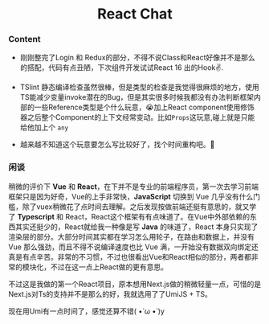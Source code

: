  # <center>React Chat</center>

### Content
- 刚刚整完了Login 和 Redux的部分，不得不说Class和React好像并不是那么的搭配，代码有点丑陋，下次组件开发试试React 16 出的Hook✌.

- TSlint 静态编译检查虽然很棒，但是类型的检查是我觉得很麻烦的地方，使用TS能减少变量invoke潜在的Bug，但是其实很多时候我都没有办法判断框架内部的一些Reference类型是个什么玩意，😭加上React component使用修饰器之后整个Component的上下文经常变动。比如<code>Props</code>这玩意,碰上就是只能给他加上个 <code>any</code>

- 越来越不知道这个玩意要怎么写比较好了，找个时间重构吧。🌚

### 闲谈
稍微的评价下 **Vue** 和 **React**，在下并不是专业的前端程序员，第一次去学习前端框架只是因为好奇，Vue的上手非常快，**JavaScript** 切换到 Vue 几乎没有什么门槛，除了vuex稍微花了点时间去理解。之后发现按做前端还挺有意思的，就又学了 **Typescript** 和 React，React这个框架有有点味道了。在Vue中外部依赖的东西其实还挺少的，React就给我一种像是写 **Java** 的味道了，React 本身只实现了渲染层的部分。大部分时间其实都在学习怎么用轮子，在路由和数据上，并没有 Vue 那么强劲，而且不得不说编译速度也比 Vue 满，一开始没有数据双向绑定还真是有点辛苦。非常的不习惯，不过也很看出Vue和React相似的部分，两者都非常的模块化，不过在这一点上React做的更有意思。

不过这是我做的第一个React项目，原本想用Next.js做的稍微轻量一点，可惜的是Next.js对Ts的支持并不是那么的好，我就选用了了UmiJS + TS。

现在用Umi有一点时间了，感觉还算不错( •̀ ω •́ )y
